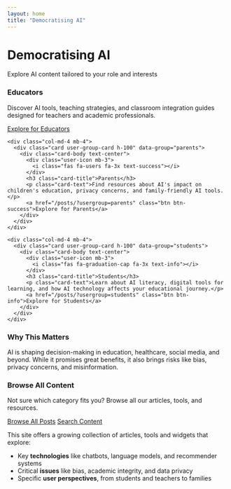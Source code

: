 ```yaml
---
layout: home
title: "Democratising AI"
---
```


<div class="hero-section text-center mb-5">
  <h1>Democratising AI</h1>
  <p class="lead">Explore AI content tailored to your role and interests</p>
</div>

<div class="user-groups-section">
  <div class="row">
    <div class="col-md-4 mb-4">
      <div class="card user-group-card h-100" data-group="educators">
        <div class="card-body text-center">
          <div class="user-icon mb-3">
            <i class="fas fa-chalkboard-teacher fa-3x text-primary"></i>
          </div>
          <h3 class="card-title">Educators</h3>
          <p class="card-text">Discover AI tools, teaching strategies, and classroom integration guides designed for teachers and academic professionals.</p>
          <a href="/posts/?usergroup=educators" class="btn btn-primary">Explore for Educators</a>
        </div>
      </div>
    </div>

    <div class="col-md-4 mb-4">
      <div class="card user-group-card h-100" data-group="parents">
        <div class="card-body text-center">
          <div class="user-icon mb-3">
            <i class="fas fa-users fa-3x text-success"></i>
          </div>
          <h3 class="card-title">Parents</h3>
          <p class="card-text">Find resources about AI's impact on children's education, privacy concerns, and family-friendly AI tools.</p>
          <a href="/posts/?usergroup=parents" class="btn btn-success">Explore for Parents</a>
        </div>
      </div>
    </div>

    <div class="col-md-4 mb-4">
      <div class="card user-group-card h-100" data-group="students">
        <div class="card-body text-center">
          <div class="user-icon mb-3">
            <i class="fas fa-graduation-cap fa-3x text-info"></i>
          </div>
          <h3 class="card-title">Students</h3>
          <p class="card-text">Learn about AI literacy, digital tools for learning, and how AI technology affects your educational journey.</p>
          <a href="/posts/?usergroup=students" class="btn btn-info">Explore for Students</a>
        </div>
      </div>
    </div>

  </div>
</div>

<div class="general-content mt-5">
  <div class="row">
    <div class="col-md-6">
      <h3>Why This Matters</h3>
      <p>AI is shaping decision-making in education, healthcare, social media, and beyond. While it promises great benefits, it also brings risks like bias, privacy concerns, and misinformation.</p>
    </div>
    <div class="col-md-6">
      <h3>Browse All Content</h3>
      <p>Not sure which category fits you? Browse all our articles, tools, and resources.</p>
      <a href="/posts/" class="btn btn-outline-primary">Browse All Posts</a>
      <a href="/search/" class="btn btn-outline-secondary ml-2">Search Content</a>
    </div>
  </div>
</div>

This site offers a growing collection of articles, tools and widgets that explore:

- Key **technologies** like chatbots, language models, and recommender systems
- Critical **issues** like bias, academic integrity, and data privacy
- Specific **user perspectives**, from students and teachers to families

